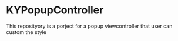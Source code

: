# KYPopupController
This reposityory is a porject for a popup viewcontroller that user can custom the style

